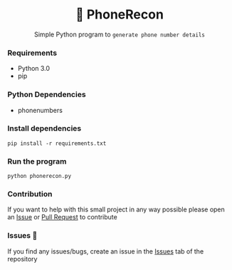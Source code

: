 <div align="center">

# :iphone: PhoneRecon
Simple Python program to ```generate phone number details```

</div>


### Requirements
- Python 3.0
- pip

### Python Dependencies
- phonenumbers

### Install dependencies
```
pip install -r requirements.txt
```

### Run the program
```
python phonerecon.py
```

### Contribution
If you want to help with this small project in any way possible please open an [Issue](https://github.com/growthbeing/phonerecon/issues) or [Pull Request](https://github.com/growthbeing/phonerecon/pulls) to contribute

### Issues :bug:
If you find any issues/bugs, create an issue in the [Issues](https://github.com/growthbeing/phonerecon/issues/) tab of the repository
